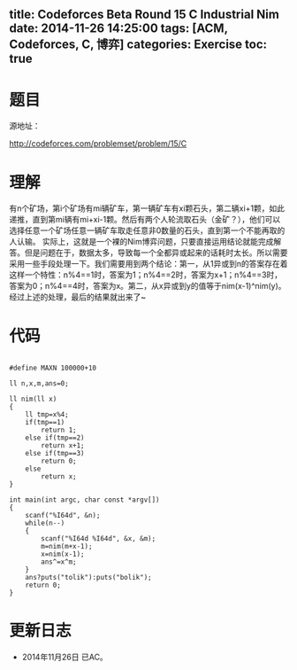 title: Codeforces Beta Round 15 C Industrial Nim
date: 2014-11-26 14:25:00
tags: [ACM, Codeforces, C, 博弈]
categories: Exercise
toc: true
---
# 题目
源地址：

http://codeforces.com/problemset/problem/15/C

# 理解
有n个矿场，第i个矿场有mi辆矿车，第一辆矿车有xi颗石头，第二辆xi+1颗，如此递推，直到第mi辆有mi+xi-1颗。然后有两个人轮流取石头（金矿？），他们可以选择任意一个矿场任意一辆矿车取走任意非0数量的石头，直到第一个不能再取的人认输。
实际上，这就是一个裸的Nim博弈问题，只要直接运用结论就能完成解答。但是问题在于，数据太多，导致每一个全都异或起来的话耗时太长。所以需要采用一些手段处理一下。我们需要用到两个结论：第一，从1异或到n的答案存在着这样一个特性：n%4==1时，答案为1；n%4==2时，答案为x+1；n%4==3时，答案为0；n%4==4时，答案为x。第二，从x异或到y的值等于nim(x-1)^nim(y)。
经过上述的处理，最后的结果就出来了~

<!-- more -->

# 代码

```

#define MAXN 100000+10

ll n,x,m,ans=0;

ll nim(ll x)
{
    ll tmp=x%4;
    if(tmp==1)
        return 1;
    else if(tmp==2)
        return x+1;
    else if(tmp==3)
        return 0;
    else
        return x;
}

int main(int argc, char const *argv[])
{
    scanf("%I64d", &n);
    while(n--)
    {
        scanf("%I64d %I64d", &x, &m);
        m=nim(m+x-1);
        x=nim(x-1);
        ans^=x^m;
    }
    ans?puts("tolik"):puts("bolik");
    return 0;
}

```

# 更新日志
- 2014年11月26日 已AC。